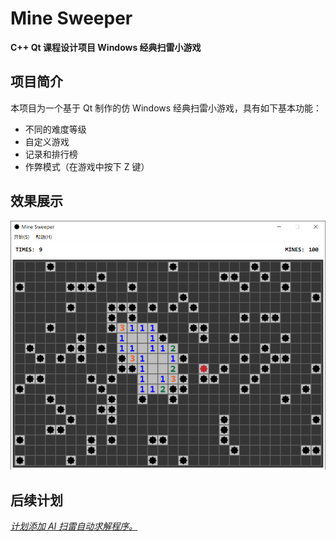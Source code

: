 # Mine Sweeper

**C++ Qt 课程设计项目 Windows 经典扫雷小游戏**

## 项目简介

本项目为一个基于 Qt 制作的仿 Windows 经典扫雷小游戏，具有如下基本功能：

* 不同的难度等级
* 自定义游戏
* 记录和排行榜
* 作弊模式（在游戏中按下 Z 键）

## 效果展示

<img title="效果展示" src="resources/images/example.png" alt="效果展示" style="zoom:67%;" data-align="center">

## 后续计划

<u>*计划添加 AI 扫雷自动求解程序。*</u>
